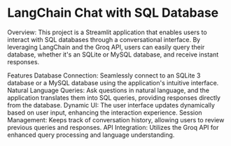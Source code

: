 # LangChain Chat with SQL Database


Overview:
This project is a Streamlit application that enables users to interact with SQL databases through a conversational interface. By leveraging LangChain and the Groq API, users can easily query their database, whether it's an SQLite or MySQL database, and receive instant responses.

Features
Database Connection: Seamlessly connect to an SQLite 3 database or a MySQL database using the application's intuitive interface.
Natural Language Queries: Ask questions in natural language, and the application translates them into SQL queries, providing responses directly from the database.
Dynamic UI: The user interface updates dynamically based on user input, enhancing the interaction experience.
Session Management: Keeps track of conversation history, allowing users to review previous queries and responses.
API Integration: Utilizes the Groq API for enhanced query processing and language understanding.
